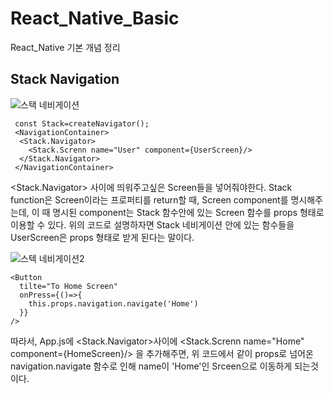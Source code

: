 # React_Native_Basic
React_Native 기본 개념 정리


## Stack Navigation
![스택 네비게이션](https://user-images.githubusercontent.com/59689327/116780948-abece480-aaba-11eb-9eb6-e8cfae3c4cc8.PNG)

``` 
 const Stack=createNavigator();
 <NavigationContainer> 
  <Stack.Navigator>
    <Stack.Screnn name="User" component={UserScreen}/>
  </Stack.Navigator>
 </NavigationContainer>
```
<Stack.Navigator> 사이에 띄워주고싶은 Screen들을 넣어줘야한다.
Stack function은 Screen이라는 프로퍼티를 return할 때,
Screen component를 명시해주는데, 이 때 명시된 component는 Stack 함수안에 있는 Screen 함수를 props 형태로 이용할 수 있다.
위의 코드로 설명하자면 Stack 네비게이션 안에 있는 함수들을 UserScreen은 props 형태로 받게 된다는 말이다.

![스텍 네비게이션2](https://user-images.githubusercontent.com/59689327/116780950-adb6a800-aaba-11eb-836a-25fa8a53512a.PNG)

```
<Button
  tilte="To Home Screen"
  onPress={()=>{
    this.props.navigation.navigate('Home')
  }}
/>
```

따라서, App.js에  <Stack.Navigator>사이에 <Stack.Screnn name="Home" component={HomeScreen}/> 을 추가해주면, 위 코드에서 같이 props로 넘어온 navigation.navigate 함수로 인해 name이 'Home'인 Srceen으로 이동하게 되는것이다.
